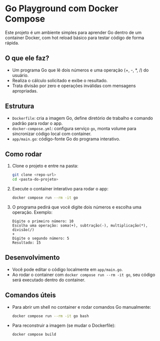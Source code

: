 # Go Playground com Docker Compose

Este projeto é um ambiente simples para aprender Go dentro de um container Docker, com hot reload básico para testar código de forma rápida.

## O que ele faz?

* Um programa Go que lê dois números e uma operação (+, -, \*, /) do usuário.
* Realiza o cálculo solicitado e exibe o resultado.
* Trata divisão por zero e operações inválidas com mensagens apropriadas.

## Estrutura

* `Dockerfile`: cria a imagem Go, define diretório de trabalho e comando padrão para rodar o app.
* `docker-compose.yml`: configura serviço `go`, monta volume para sincronizar código local com container.
* `app/main.go`: código-fonte Go do programa interativo.

## Como rodar

1. Clone o projeto e entre na pasta:

   ```bash
   git clone <repo-url>
   cd <pasta-do-projeto>
   ```

2. Execute o container interativo para rodar o app:

   ```bash
   docker compose run --rm -it go
   ```

3. O programa pedirá que você digite dois números e escolha uma operação. Exemplo:

   ```
   Digite o primeiro número: 10
   Escolha uma operação: soma(+), subtração(-), multiplicação(*), divisão(/)
   +
   Digite o segundo número: 5
   Resultado: 15
   ```

## Desenvolvimento

* Você pode editar o código localmente em `app/main.go`.
* Ao rodar o container com `docker compose run --rm -it go`, seu código será executado dentro do container.

## Comandos úteis

* Para abrir um shell no container e rodar comandos Go manualmente:

  ```bash
  docker compose run --rm -it go bash
  ```

* Para reconstruir a imagem (se mudar o Dockerfile):

  ```bash
  docker compose build
  ```
